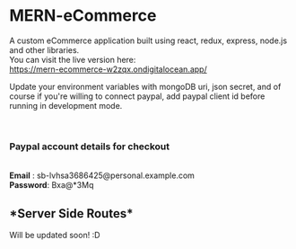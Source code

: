 # MERN-eCommerce
A custom eCommerce application built using react, redux, express, node.js and other libraries. <br>
You can visit the live version here: <br> https://mern-ecommerce-w2zqx.ondigitalocean.app/

Update your environment variables with mongoDB uri, json secret, and of course if you're willing to connect paypal, add paypal client id before running in development mode.

<br>
<h3>Paypal account details for checkout</h3>
<br>
<strong>Email</strong> : sb-lvhsa3686425@personal.example.com
<br>
<strong>Password</strong>: Bxa@*3Mq
<h2>*Server Side Routes*</h2>
Will be updated soon! :D

